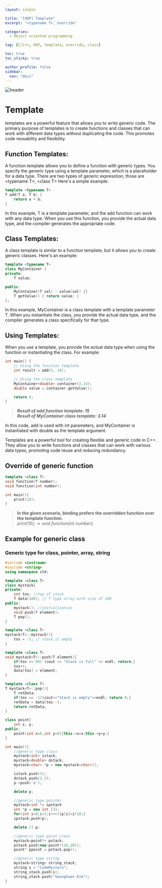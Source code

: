```yaml
---
layout: single

title: "[OOP] Template"
excerpt: "<typename T>, override"

categories:
  - Object oriented programming

tag: [C/C++, OOP, template, override, class] 

toc: true
toc_sticky: true

author_profile: false
sidebar:
  nav: "docs"
---
```



![header](https://capsule-render.vercel.app/api?type=rect&color=20:660099,100:E2231A)

# Template

templates are a powerful feature that allows you to write generic code. The primary purpose of templates is to create functions and classes that can work with different data types without duplicating the code. This promotes code reusability and flexibility.

## Function Templates:
A function template allows you to define a function with generic types. You specify the generic type using a template parameter, which is a placeholder for a data type. There are two types of generic expresstion, those are &lt;typename T&gt;, &lt;class T&gt; Here's a simple example:

```cpp
template <typename T>
T add(T a, T b) {
    return a + b;
}
```

In this example, T is a template parameter, and the add function can work with any data type. When you use this function, you provide the actual data type, and the compiler generates the appropriate code.

## Class Templates:
A class template is similar to a function template, but it allows you to create generic classes. Here's an example:

```cpp
template <typename T> 
class MyContainer {
private:
    T value;

public:
    MyContainer(T val) : value(val) {}
    T getValue() { return value; }
};
```
In this example, MyContainer is a class template with a template parameter T. When you instantiate the class, you provide the actual data type, and the compiler generates a class specifically for that type.

## Using Templates:
When you use a template, you provide the actual data type when using the function or instantiating the class. For example:

```cpp
int main() {
    // Using the function template
    int result = add(5, 10);

    // Using the class template
    MyContainer<double> container(3.14);
    double value = container.getValue();

    return 0;
}
```
>***Result of add function template: 15<br>Result of MyContainer class template: 3.14***

In this code, add is used with int parameters, and MyContainer is instantiated with double as the template argument.

Templates are a powerful tool for creating flexible and generic code in C++. They allow you to write functions and classes that can work with various data types, promoting code reuse and reducing redundancy.


## Override of generic function 

```cpp
template <class T>
void function(T number);
void function(int number);

int main(){
    print(10);
}
```

>**In the given scenario, binding prefers the overridden function over the template function.**<br>*print(10);* -> *void function(int number);*

## Example for generic class

### Generic type for class, pointer, array, string

```cpp
#include <iostream>
#include <string>
using namespace std;

template <class T>
class mystack{
private:
    int tos; //top of stack
    T data[100]; // T type array with size of 100
public:
    mystack(); //initialization
    void push(T element);
    T pop();
}

template <class T>
mystack<T>::mystack(){
    tos = -1; // stack is empty
}

template <class T>
void mystack<T>::push(T element){
    if(tos == 99) {cout << "Stack is full" << endl; return;}
    tos++;
    data[tos] = element;
}

template <class T>
T mystack<T>::pop(){
    T retData;
    if(tos == -1){cout<<"Stack is empty"<<endl; return 0;}
    retData = data[tos--];
    return retData;
}

class point{
    int x, y;
public:
    point(int x=0,int y=0){this->x=x;this->y=y;}
}

int main(){
    //generic type class
    mystack<int> istack;
    mystack<double> dstack;
    mystack<char> *p = new mystack<char>();

    istack.push(3);
    dstack.push(3.3);
    p->push('a');

    delete p;

    //generic type pointer
    mystack<int *> ipstack
    int *p = new int [3];
    for(int i=0;i<3;i++>){p[i]=i*10;}
    ipstack.push(p);

    delete [] p;

    //generic type point class
    mystack<point*> pstack;
    pstack.push(new point*(10,20));
    point* ppoint = pstack.pop();

    //generic type string
    mystack<string> string_stack;
    string s = "CodeMystero";
    string_stack.push(s);
    string_stack.push("Seunghwan Kim");
}
```





